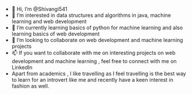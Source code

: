 - 👋 Hi, I’m @Shivangi541
- 👀 I’m interested in data structures and algorithms in java, machine learning and web development
- 🌱 I’m currently learning basics of python for machine learning and also learning basics of web development
- 💞️ I’m looking to collaborate on web development and machine learning projects
- 📫 If you want to collaborate with me on interesting projects on web development and machine learning , feel free to connect with me on LinkedIn
- Apart from academics , I like travelling as I feel travelling is the best way to learn for an introvert like me and recently have a keen interest in fashion as well.

<!---
Shivangi541/Shivangi541 is a ✨ special ✨ repository because its `README.md` (this file) appears on your GitHub profile.
You can click the Preview link to take a look at your changes.
--->
